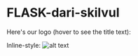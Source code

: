 # FLASK-dari-skilvul
Here's our logo (hover to see the title text):

Inline-style: 
![alt text](![Hehe](https://github.com/XenoOnLearning/FLASK-dari-skilvul/assets/171406929/b9f0b438-7212-493d-9012-57fc3be51a73))

[logo]: https://github.com/adam-p/markdown-here/raw/master/src/common/images/icon48.png "Logo Title Text 2"
